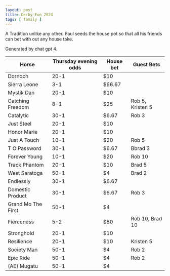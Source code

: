 ```yaml
---
layout: post
title: Derby Fun 2024
tags: [ family ]
---
```

A Tradition unlike any other. Paul seeds the house pot so that all his friends can bet with out any house take. 

Generated by chat gpt 4. 

| Horse              | Thursday evening odds | House bet  | Guest Bets
|--------------------|--------------------|---------------|------------
| Dornoch            | 20-1               | $10           |
| Sierra Leone       | 3-1                | $66.67        |
| Mystik Dan         | 20-1               | $10           |
| Catching Freedom   | 8-1                | $25           | Rob 5, Kristen 5 
| Catalytic          | 30-1               | $6.67         | Rob 3
| Just Steel         | 20-1               | $10           |
| Honor Marie        | 20-1               | $10           |
| Just A Touch       | 10-1               | $20           | Rob 5
| T O Password       | 30-1               | $6.67         | Bbrad 3
| Forever Young      | 10-1               | $20           | Rob 10
| Track Phantom      | 20-1               | $10           | Brad 5
| West Saratoga      | 50-1               | $4            | Brad 2
| Endlessly          | 30-1               | $6.67         |
| Domestic Product   | 30-1               | $6.67         | Rob 3
| Grand Mo The First | 50-1               | $4            |
| Fierceness         | 5-2                | $80           | Rob 10, Brad 10
| Stronghold         | 20-1               | $10           |
| Resilience         | 20-1               | $10           | Kristen 5
| Society Man        | 50-1               | $4            | Rob 2
| Epic Ride          | 50-1               | $4            | Rob 2
| (AE) Mugatu        | 50-1               | $4            |
